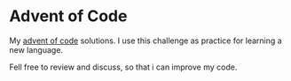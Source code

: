 # Advent of Code

My [advent of code](https://adventofcode.com/) solutions. 
I use this challenge as practice for learning a new language.

Fell free to review and discuss, so that i can improve my code.